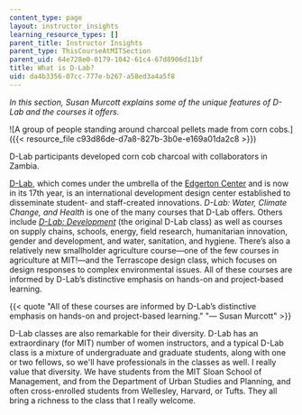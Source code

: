 ```yaml
---
content_type: page
layout: instructor_insights
learning_resource_types: []
parent_title: Instructor Insights
parent_type: ThisCourseAtMITSection
parent_uid: 64e728e0-0179-1042-61c4-67d8906d11bf
title: What is D-Lab?
uid: da4b3356-07cc-777e-b267-a58ed3a4a5f8
---
```


_In this section, Susan Murcott explains some of the unique features of D-Lab and the courses it offers_.

![A group of people standing around charcoal pellets made from corn cobs.]({{< resource_file c93d86de-d7a8-827b-3b0e-e169a01da2c8 >}})

D-Lab participants developed corn cob charcoal with collaborators in Zambia.

[D-Lab](https://d-lab.mit.edu/), which comes under the umbrella of the [Edgerton Center](https://edgerton.mit.edu/) and is now in its 17th year, is an international development design center established to disseminate student- and staff-created innovations. _D-Lab: Water, Climate Change, and Health_ is one of the many courses that D-Lab offers. Others include [_D-Lab: Development_](/courses/ec-701j-d-lab-i-development-fall-2009/) (the original D-Lab class) as well as courses on supply chains, schools, energy, field research, humanitarian innovation, gender and development, and water, sanitation, and hygiene. There’s also a relatively new smallholder agriculture course—one of the few courses in agriculture at MIT!—and the Terrascope design class, which focuses on design responses to complex environmental issues. All of these courses are informed by D-Lab’s distinctive emphasis on hands-on and project-based learning.

{{< quote "All of these courses are informed by D-Lab’s distinctive emphasis on hands-on and project-based learning." "— Susan Murcott" >}}

D-Lab classes are also remarkable for their diversity. D-Lab has an extraordinary (for MIT) number of women instructors, and a typical D-Lab class is a mixture of undergraduate and graduate students, along with one or two fellows, so we'll have professionals in the classes as well. I really value that diversity. We have students from the MIT Sloan School of Management, and from the Department of Urban Studies and Planning, and often cross-enrolled students from Wellesley, Harvard, or Tufts. They all bring a richness to the class that I really welcome.